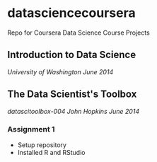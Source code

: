 datasciencecoursera
===================

Repo for Coursera Data Science Course Projects

## Introduction to Data Science
_University of Washington_
_June 2014_


## The Data Scientist's Toolbox  
_datascitoolbox-004_
_John Hopkins_
_June 2014_

### Assignment 1

* Setup repository
* Installed R and RStudio
